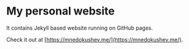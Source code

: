 # My personal website

It contains Jekyll based website running on GitHub pages.

Check it out at [https://mnedokushev.me/](https://mnedokushev.me/).
